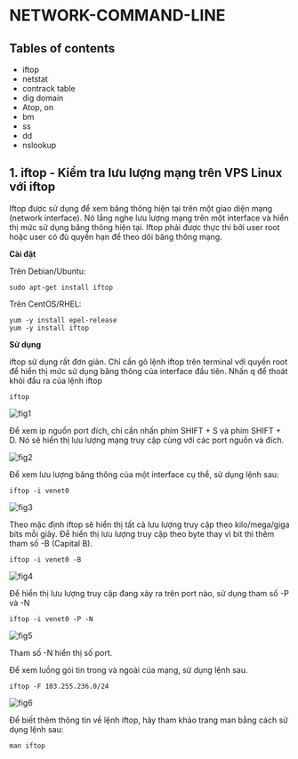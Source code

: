 # NETWORK-COMMAND-LINE
 ## Tables of contents
 * iftop
 * netstat
 * contrack table
 * dig domain
 * Atop, on
 * bm
 * ss
 * dd
 * nslookup
 ## 1. iftop - Kiểm tra lưu lượng mạng trên VPS Linux với iftop
Iftop được sử dụng để xem băng thông hiện tại trên một giao diện mạng (network interface). Nó lắng nghe lưu lượng mạng trên một interface và hiển thị mức sử dụng băng thông hiện tại. Iftop phải được thực thi bởi user root hoặc user có đủ quyền hạn để theo dõi băng thông mạng.

**Cài đặt**

Trên Debian/Ubuntu:

    sudo apt-get install iftop

Trên CentOS/RHEL:
```
yum -y install epel-release
yum -y install iftop
```
**Sử dụng**

iftop sử dụng rất đơn giản. Chỉ cần gõ lệnh iftop trên terminal với quyền root để hiển thị mức sử dụng băng thông của interface đầu tiên. Nhấn q để thoát khỏi đầu ra của lệnh iftop

    iftop
![fig1](https://tailieu.123host.vn/wp-content/uploads/2017/03/iftop-command-line.png)

Để xem ip nguồn port đích, chỉ cần nhấn phím SHIFT + S và phím SHIFT + D. Nó sẽ hiển thị lưu lượng mạng truy cập cùng với các port nguồn và đích.

![fig2](https://tailieu.123host.vn/wp-content/uploads/2017/03/iftop-02.png)

Để xem lưu lượng băng thông của một interface cụ thể, sử dụng lệnh sau:

    iftop -i venet0

![fig3](https://tailieu.123host.vn/wp-content/uploads/2017/03/iftop-i-venet0.png)

Theo mặc định iftop sẽ hiển thị tất cả lưu lượng truy cập theo kilo/mega/giga bits mỗi giây. Để hiển thị lưu lượng truy cập theo byte thay vì bit thì thêm tham số -B (Capital B).

    iftop -i venet0 -B

![fig4](https://tailieu.123host.vn/wp-content/uploads/2017/03/iftop-ivenet0-B.png)

Để hiển thị lưu lượng truy cập đang xảy ra trên port nào, sử dụng tham số -P và -N

    iftop -i venet0 -P -N

![fig5](https://tailieu.123host.vn/wp-content/uploads/2017/03/iftop-ivenet0-P-N.png)

Tham số -N hiển thị số port.

Để xem luồng gói tin trong và ngoài của mạng, sử dụng lệnh sau.

    iftop -F 103.255.236.0/24

![fig6](https://tailieu.123host.vn/wp-content/uploads/2017/03/iftop-F103.255.236.0.png)

Để biết thêm thông tin về lệnh iftop, hãy tham khảo trang man bằng cách sử dụng lệnh sau:

    man iftop
